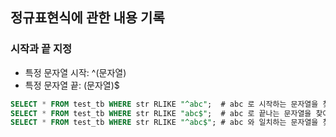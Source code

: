 ## 정규표현식에 관한 내용 기록


### 시작과 끝 지정
- 특정 문자열 시작: ^(문자열)
- 특정 문자열 끝: (문자열)$
```sql
SELECT * FROM test_tb WHERE str RLIKE "^abc";  # abc 로 시작하는 문자열을 찾아라
SELECT * FROM test_tb WHERE str RLIKE "abc$";  # abc 로 끝나는 문자열을 찾아라
SELECT * FROM test_tb WHERE str RLIKE "^abc$"; # abc 와 일치하는 문자열을 찾아라 (str = "abc)
```
